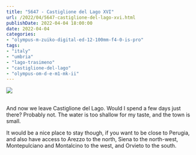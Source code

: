 ```yaml
---
title: "5647 - Castiglione del Lago XVI"
url: /2022/04/5647-castiglione-del-lago-xvi.html
publishDate: 2022-04-04 18:00:00
date: 2022-04-04
categories:
- "olympus-m-zuiko-digital-ed-12-100mm-f4-0-is-pro"
tags:
- "italy"
- "umbria"
- "lago-trasimeno"
- "castiglione-del-lago"
- "olympus-om-d-e-m1-mk-ii"
---
```

<div class="container">
<div class="center"><a target="_blank" href="https://d25zfm9zpd7gm5.cloudfront.net/1200x1200/2019/20190904_135756_lr.jpg"><img class="webfeedsFeaturedVisual" src="https://d25zfm9zpd7gm5.cloudfront.net/0600x0600/2019/20190904_135756_lr.jpg" /></a></div>
</div>
<br />

And now we leave Castiglione del Lago. Would I spend a few
days just there? Probably not. The water is too shallow for
my taste, and the town is small. 

It would be a nice place to stay though, if you want to be
close to Perugia, and also have access to Arezzo to the
north, Siena to the north-west, Montepulciano and Montalcino
to the west, and Orvieto to the south.
